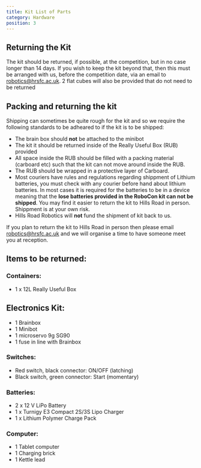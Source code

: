 ```yaml
---
title: Kit List of Parts
category: Hardware
position: 3
---
```

## Returning the Kit
The kit should be returned, if possible, at the competition, but in no case longer than 14 days. If you wish to keep the kit beyond that, then this must be arranged with us, before the competition date, via an email to [robotics@hrsfc.ac.uk](robotics@hrsfc.ac.uk). 2 flat cubes will also be provided that do not need to be returned

## Packing and returning the kit
Shipping can sometimes be quite rough for the kit and so we require the following standards to be adheared to if the kit is to be shipped:
*  The brain box should **not** be attached to the minibot
*  The kit it should be returned inside of the Really Useful Box (RUB) provided
*  All space inside the RUB should be filled with a packing material (carboard etc) such that the kit can not move around inside the RUB.
*  The RUB should be wrapped in a protective layer of Carboard.
*  Most couriers have rules and regulations regarding shippment of Lithium batteries, you must check with any courier before hand about lithium batteries. In most cases it is required for the batteries to be in a device meaning that the **lose batteries provided in the RoboCon kit can not be shipped**. You may find it easier to return the kit to Hills Road in person. Shippment is at your own risk.
* Hills Road Robotics will **not** fund the shipment of kit back to us.

If you plan to return the kit to Hills Road in person then please email [robotics@hrsfc.ac.uk](robotics@hrsfc.ac.uk) and we will organise a time to have someone meet you at reception. 

## Items to be returned:
### Containers:
*  1 x 12L Really Useful Box
## Electronics Kit:
*  1 Brainbox
*  1 Minibot
*  1 microservo 9g SG90
*  1 fuse in line with Brainbox
### Switches:
*  Red switch, black connector: ON/OFF (latching)
*  Black switch, green connector: Start (momentary)
### Batteries:
*  2 x 12 V LiPo Battery
*  1 x Turnigy E3 Compact 2S/3S Lipo Charger
*  1 x Lithium Polymer Charge Pack
### Computer:
*  1 Tablet computer
*  1 Charging brick
*  1 Kettle lead


